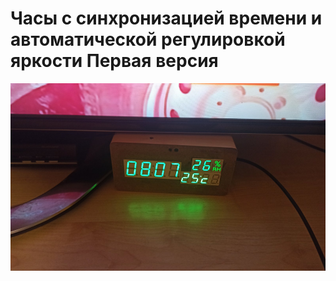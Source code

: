 Часы с синхронизацией времени и автоматической регулировкой яркости Первая версия
========================

<img src="https://github.com/ananyevgv/Esphome-clock-NTP/blob/main/cloc-f.jpg" height="300" alt="Часы">
